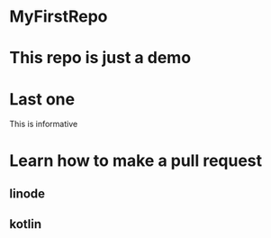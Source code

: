 # MyFirstRepo


# This repo is just a demo
# Last one


This is informative
# Learn how to make a pull request

## linode
## kotlin
